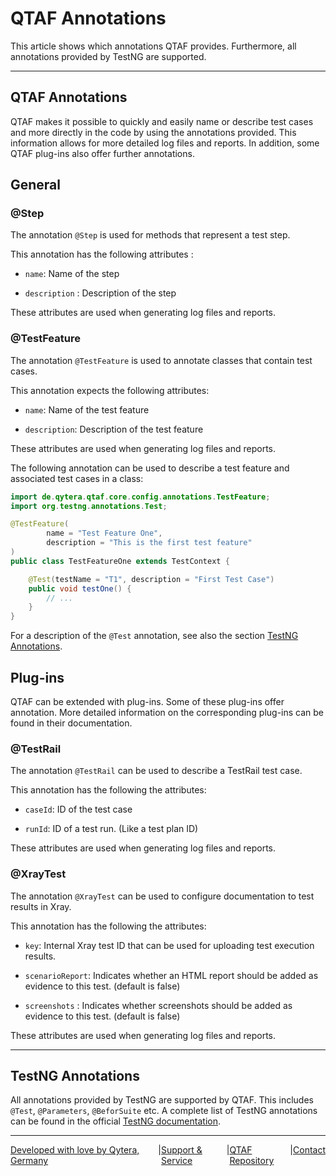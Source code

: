 # QTAF Annotations

This article shows which annotations QTAF provides. 
Furthermore, all annotations provided by TestNG are supported.

---

## QTAF Annotations

QTAF makes it possible to quickly and easily name or describe 
test cases and more directly in the code by using the annotations provided.
This information allows for more detailed log files and reports.
In addition, some QTAF plug-ins also offer further annotations.

## General

### @Step

The annotation `@Step` is used for methods that represent a test step.

This annotation has the following attributes :

* `name`: Name of the step

* `description` : Description of the step

These attributes are used when generating log files and reports.

### @TestFeature

The annotation `@TestFeature` is used to annotate classes that contain test cases.

This annotation expects the following attributes:

* `name`: Name of the test feature

* `description`: Description  of the test feature

These attributes are used when generating log files and reports. 

The following annotation can be used to describe a test feature and associated test cases in a class:
```java
import de.qytera.qtaf.core.config.annotations.TestFeature;
import org.testng.annotations.Test;

@TestFeature(
        name = "Test Feature One",
        description = "This is the first test feature"
)
public class TestFeatureOne extends TestContext {

    @Test(testName = "T1", description = "First Test Case")
    public void testOne() {
        // ...
    }
}
```
For a description of the `@Test` annotation, see also the section [TestNG Annotations](#testng-annotations).

## Plug-ins
QTAF can be extended with plug-ins. Some of these plug-ins offer annotation. 
More detailed information on the corresponding plug-ins can be found in their documentation.

### @TestRail
The annotation `@TestRail` can be used to describe a TestRail test case.

This annotation has the following the attributes:

* `caseId`: ID of the test case

* `runId`: ID of a test run. (Like a test plan ID)

These attributes are used when generating log files and reports.

### @XrayTest
The annotation `@XrayTest` can be used to configure documentation to test results in Xray.

This annotation has the following the attributes:

* `key`: Internal Xray test ID that can be used for uploading test execution results.

* `scenarioReport`: Indicates whether an HTML report should be added as evidence to this test. (default is false)

* `screenshots` : Indicates whether screenshots should be added as evidence to this test. (default is false)

These attributes are used when generating log files and reports.

---

## TestNG Annotations
All annotations provided by TestNG are supported by QTAF. 
This includes `@Test`, `@Parameters`, `@BeforSuite` etc. A complete list of TestNG 
annotations can be found in the official [TestNG documentation](https://testng.org/doc/documentation-main.html).


<hr>
<div style="display: flex; flex-direction: row; justify-content: space-between">
  <a href="https://www.qytera.de" target="_blank">Developed with love by Qytera, Germany</a>
  <span>|</span>
  <a href="https://www.qytera.de/testautomatisierung-workshop" target="_blank">Support & Service</a>
  <span>|</span>
  <a href="https://github.com/Qytera-Gmbh/QTAF" target="_blank">QTAF Repository</a>
  <span>|</span>
  <a href="https://www.qytera.de/kontakt" target="_blank">Contact</a><br>
</div>
